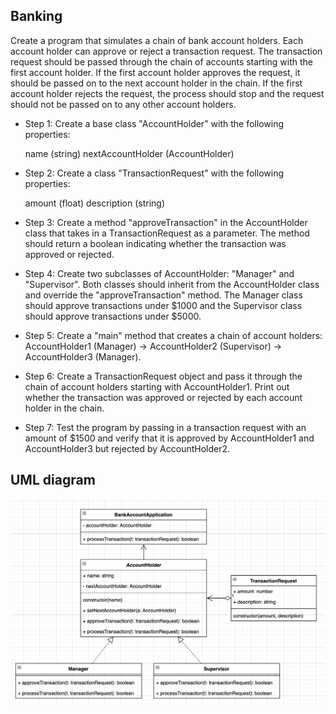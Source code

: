 ## Banking

Create a program that simulates a chain of bank account holders. Each account holder can approve or reject a transaction request. The transaction request should be passed through the chain of accounts starting with the first account holder. If the first account holder approves the request, it should be passed on to the next account holder in the chain. If the first account holder rejects the request, the process should stop and the request should not be passed on to any other account holders.

- Step 1: Create a base class "AccountHolder" with the following properties:

  name (string)
  nextAccountHolder (AccountHolder)

- Step 2: Create a class "TransactionRequest" with the following properties:

  amount (float)
  description (string)

- Step 3: Create a method "approveTransaction" in the AccountHolder class that takes in a TransactionRequest as a parameter. The method should return a boolean indicating whether the transaction was approved or rejected.

- Step 4: Create two subclasses of AccountHolder: "Manager" and "Supervisor". Both classes should inherit from the AccountHolder class and override the "approveTransaction" method. The Manager class should approve transactions under $1000 and the Supervisor class should approve transactions under $5000.

- Step 5: Create a "main" method that creates a chain of account holders: AccountHolder1 (Manager) -> AccountHolder2 (Supervisor) -> AccountHolder3 (Manager).

- Step 6: Create a TransactionRequest object and pass it through the chain of account holders starting with AccountHolder1. Print out whether the transaction was approved or rejected by each account holder in the chain.

- Step 7: Test the program by passing in a transaction request with an amount of $1500 and verify that it is approved by AccountHolder1 and AccountHolder3 but rejected by AccountHolder2.

## UML diagram

![alt text](uml-diagram.png)
